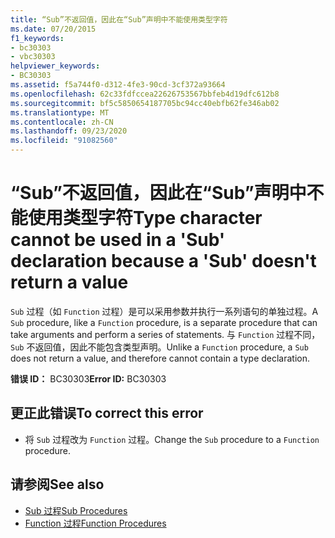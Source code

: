 ```yaml
---
title: “Sub”不返回值，因此在“Sub”声明中不能使用类型字符
ms.date: 07/20/2015
f1_keywords:
- bc30303
- vbc30303
helpviewer_keywords:
- BC30303
ms.assetid: f5a744f0-d312-4fe3-90cd-3cf372a93664
ms.openlocfilehash: 62c33fdfccea22626753567bbfeb4d19dfc612b8
ms.sourcegitcommit: bf5c5850654187705bc94cc40ebfb62fe346ab02
ms.translationtype: MT
ms.contentlocale: zh-CN
ms.lasthandoff: 09/23/2020
ms.locfileid: "91082560"
---
```

# <a name="type-character-cannot-be-used-in-a-sub-declaration-because-a-sub-doesnt-return-a-value"></a><span data-ttu-id="be230-102">“Sub”不返回值，因此在“Sub”声明中不能使用类型字符</span><span class="sxs-lookup"><span data-stu-id="be230-102">Type character cannot be used in a 'Sub' declaration because a 'Sub' doesn't return a value</span></span>

<span data-ttu-id="be230-103">`Sub` 过程（如 `Function` 过程）是可以采用参数并执行一系列语句的单独过程。</span><span class="sxs-lookup"><span data-stu-id="be230-103">A `Sub` procedure, like a `Function` procedure, is a separate procedure that can take arguments and perform a series of statements.</span></span> <span data-ttu-id="be230-104">与 `Function` 过程不同， `Sub` 不返回值，因此不能包含类型声明。</span><span class="sxs-lookup"><span data-stu-id="be230-104">Unlike a `Function` procedure, a `Sub` does not return a value, and therefore cannot contain a type declaration.</span></span>  
  
 <span data-ttu-id="be230-105">**错误 ID：** BC30303</span><span class="sxs-lookup"><span data-stu-id="be230-105">**Error ID:** BC30303</span></span>  
  
## <a name="to-correct-this-error"></a><span data-ttu-id="be230-106">更正此错误</span><span class="sxs-lookup"><span data-stu-id="be230-106">To correct this error</span></span>  
  
- <span data-ttu-id="be230-107">将 `Sub` 过程改为 `Function` 过程。</span><span class="sxs-lookup"><span data-stu-id="be230-107">Change the `Sub` procedure to a `Function` procedure.</span></span>  
  
## <a name="see-also"></a><span data-ttu-id="be230-108">请参阅</span><span class="sxs-lookup"><span data-stu-id="be230-108">See also</span></span>

- [<span data-ttu-id="be230-109">Sub 过程</span><span class="sxs-lookup"><span data-stu-id="be230-109">Sub Procedures</span></span>](../programming-guide/language-features/procedures/sub-procedures.md)
- [<span data-ttu-id="be230-110">Function 过程</span><span class="sxs-lookup"><span data-stu-id="be230-110">Function Procedures</span></span>](../programming-guide/language-features/procedures/function-procedures.md)
